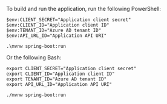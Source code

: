 To build and run the application, run the following PowerShell:

```
$env:CLIENT_SECRET="Application client secret"
$env:CLIENT_ID="Application client ID"
$env:TENANT_ID="Azure AD tenant ID"
$env:API_URL_ID="Application API URI"

.\mvnw spring-boot:run
```


Or the following Bash:

```
export CLIENT_SECRET="Application client secret"
export CLIENT_ID="Application client ID"
export TENANT_ID="Azure AD tenant ID"
export API_URL_ID="Application API URI"

./mvnw spring-boot:run 
```